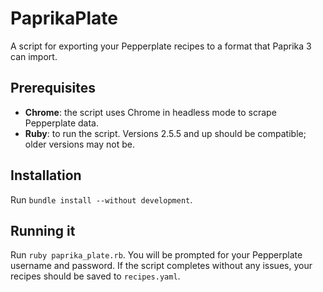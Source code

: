# PaprikaPlate

A script for exporting your Pepperplate recipes to a format that Paprika 3 can import.

## Prerequisites

* **Chrome**: the script uses Chrome in headless mode to scrape Pepperplate data.
* **Ruby**: to run the script. Versions 2.5.5 and up should be compatible; older versions may not be.

## Installation

Run `bundle install --without development`.

## Running it

Run `ruby paprika_plate.rb`. You will be prompted for your Pepperplate username and password. If the script completes without any issues, your recipes should be saved to `recipes.yaml`.
